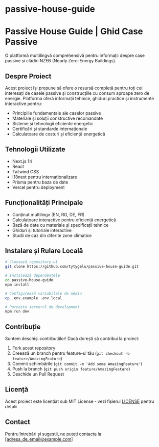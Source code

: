 # passive-house-guide

# Passive House Guide | Ghid Case Passive

O platformă multilingvă comprehensivă pentru informații despre case passive și clădiri NZEB (Nearly Zero-Energy Buildings).

## Despre Proiect

Acest proiect își propune să ofere o resursă completă pentru toți cei interesați de casele passive și construcțiile cu consum aproape zero de energie. Platforma oferă informații tehnice, ghiduri practice și instrumente interactive pentru:

- Principiile fundamentale ale caselor passive
- Materiale și soluții constructive recomandate
- Sisteme și tehnologii eficiente energetic
- Certificări și standarde internaționale
- Calculatoare de costuri și eficiență energetică

## Tehnologii Utilizate

- Next.js 14
- React
- Tailwind CSS
- i18next pentru internaționalizare
- Prisma pentru baza de date
- Vercel pentru deployment

## Funcționalități Principale

- Conținut multilingv (EN, RO, DE, FR)
- Calculatoare interactive pentru eficiență energetică
- Bază de date cu materiale și specificații tehnice
- Ghiduri și tutoriale interactive
- Studii de caz din diferite zone climatice

## Instalare și Rulare Locală

```bash
# Clonează repository-ul
git clone https://github.com/tytygelu/passive-house-guide.git

# Instalează dependențele
cd passive-house-guide
npm install

# Configurează variabilele de mediu
cp .env.example .env.local

# Pornește serverul de development
npm run dev
```

## Contribuție

Suntem deschiși contribuțiilor! Dacă dorești să contribui la proiect:

1. Fork acest repository
2. Creează un branch pentru feature-ul tău (`git checkout -b feature/AmazingFeature`)
3. Commit schimbările (`git commit -m 'Add some AmazingFeature'`)
4. Push la branch (`git push origin feature/AmazingFeature`)
5. Deschide un Pull Request

## Licență

Acest proiect este licențiat sub MIT License - vezi fișierul [LICENSE](LICENSE) pentru detalii.

## Contact

Pentru întrebări și sugestii, ne puteți contacta la [adresa_de_email@example.com]
